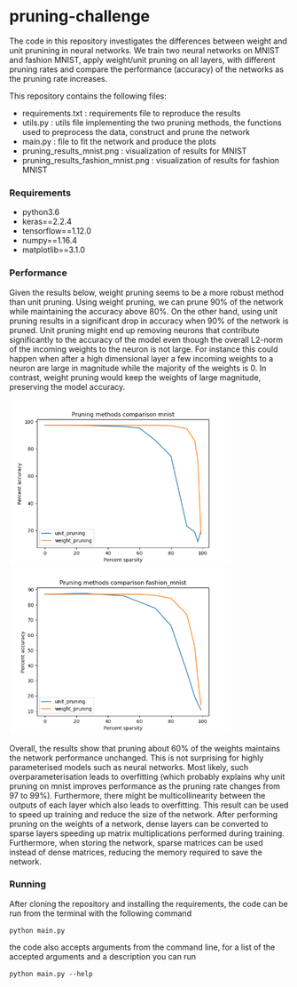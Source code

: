 # pruning-challenge

The code in this repository investigates the differences between weight and unit prunining in neural networks. We train two neural networks on MNIST and fashion MNIST, apply weight/unit pruning on all layers, with different pruning rates and compare the performance (accuracy) of the networks as the pruning rate increases.

This repository contains the following files:

- requirements.txt : requirements file to reproduce the results
- utils.py : utils file implementing the two pruning methods, the functions used to preprocess the data, construct and prune the network
- main.py : file to fit the network and produce the plots
- pruning_results_mnist.png : visualization of results for MNIST
- pruning_results_fashion_mnist.png : visualization of results for fashion MNIST

### Requirements
- python3.6
- keras==2.2.4
- tensorflow==1.12.0
- numpy==1.16.4
- matplotlib==3.1.0

### Performance
Given the results below, weight pruning seems to be a more robust method than unit pruning. Using weight pruning, we can prune 90% of the network while maintaining the accuracy above 80%. On the other hand, using unit pruning results in a significant drop in accuracy when 90% of the network is pruned. Unit pruning might end up removing neurons that contribute significantly to the accuracy of the model even though the overall L2-norm of the incoming weights to the neuron is not large. For instance this could happen when after a high dimensional layer a few incoming weights to a neuron are large in magnitude while the majority of the weights is 0. In contrast, weight pruning would keep the weights of large magnitude, preserving the model accuracy.

<img src="https://github.com/vittrom/pruning-challenge/blob/master/pruning_results_mnist.png" width="400"/><img src="https://github.com/vittrom/pruning-challenge/blob/master/pruning_results_fashion_mnist.png" width="400"/>

Overall, the results show that pruning about 60% of the weights maintains the network performance unchanged. This is not surprising for highly parameterised models such as neural networks. Most likely, such overparameterisation leads to overfitting (which probably explains why unit pruning on mnist improves performance as the pruning rate changes from 97 to 99%). Furthermore, there might be multicollinearity between the outputs of each layer which also leads to overfitting. This result can be used to speed up training and reduce the size of the network. After performing pruning on the weights of a network, dense layers can be converted to sparse layers speeding up matrix multiplications performed during training. Furthermore, when storing the network, sparse matrices can be used instead of dense matrices, reducing the memory required to save the network.

### Running
After cloning the repository and installing the requirements, the code can be run from the terminal with the following command

    python main.py
    
the code also accepts arguments from the command line, for a list of the accepted arguments and a description you can run
   
    python main.py --help  


